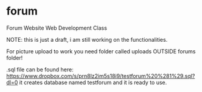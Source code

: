 # forum
Forum Website Web Development Class

NOTE: this is just a draft, i am still working on the functionalities. 

For picture upload to work you need folder called uploads OUTSIDE forums folder!

.sql file can be found here: https://www.dropbox.com/s/prn8lz2im5s18i9/testforum%20%281%29.sql?dl=0
it creates database named testforum and it is ready to use.
